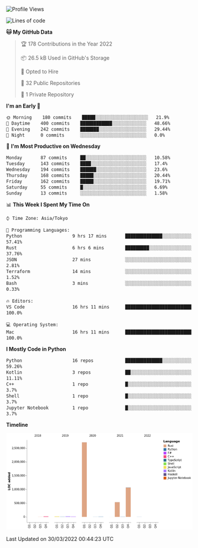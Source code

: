<!--START_SECTION:waka-->
![Profile Views](http://img.shields.io/badge/Profile%20Views-0-blue)

![Lines of code](https://img.shields.io/badge/From%20Hello%20World%20I%27ve%20Written-4%20Million%20lines%20of%20code-blue)

**🐱 My GitHub Data** 

> 🏆 178 Contributions in the Year 2022
 > 
> 📦 26.5 kB Used in GitHub's Storage 
 > 
> 💼 Opted to Hire
 > 
> 📜 32 Public Repositories 
 > 
> 🔑 1 Private Repository 
 > 
**I'm an Early 🐤** 

```text
🌞 Morning    180 commits    █████░░░░░░░░░░░░░░░░░░░░   21.9% 
🌆 Daytime    400 commits    ████████████░░░░░░░░░░░░░   48.66% 
🌃 Evening    242 commits    ███████░░░░░░░░░░░░░░░░░░   29.44% 
🌙 Night      0 commits      ░░░░░░░░░░░░░░░░░░░░░░░░░   0.0%

```
📅 **I'm Most Productive on Wednesday** 

```text
Monday       87 commits     ██░░░░░░░░░░░░░░░░░░░░░░░   10.58% 
Tuesday      143 commits    ████░░░░░░░░░░░░░░░░░░░░░   17.4% 
Wednesday    194 commits    ██████░░░░░░░░░░░░░░░░░░░   23.6% 
Thursday     168 commits    █████░░░░░░░░░░░░░░░░░░░░   20.44% 
Friday       162 commits    █████░░░░░░░░░░░░░░░░░░░░   19.71% 
Saturday     55 commits     █░░░░░░░░░░░░░░░░░░░░░░░░   6.69% 
Sunday       13 commits     ░░░░░░░░░░░░░░░░░░░░░░░░░   1.58%

```


📊 **This Week I Spent My Time On** 

```text
⌚︎ Time Zone: Asia/Tokyo

💬 Programming Languages: 
Python                   9 hrs 17 mins       ██████████████░░░░░░░░░░░   57.41% 
Rust                     6 hrs 6 mins        █████████░░░░░░░░░░░░░░░░   37.76% 
JSON                     27 mins             ░░░░░░░░░░░░░░░░░░░░░░░░░   2.81% 
Terraform                14 mins             ░░░░░░░░░░░░░░░░░░░░░░░░░   1.52% 
Bash                     3 mins              ░░░░░░░░░░░░░░░░░░░░░░░░░   0.33%

🔥 Editors: 
VS Code                  16 hrs 11 mins      █████████████████████████   100.0%

💻 Operating System: 
Mac                      16 hrs 11 mins      █████████████████████████   100.0%

```

**I Mostly Code in Python** 

```text
Python                   16 repos            ██████████████░░░░░░░░░░░   59.26% 
Kotlin                   3 repos             ██░░░░░░░░░░░░░░░░░░░░░░░   11.11% 
C++                      1 repo              █░░░░░░░░░░░░░░░░░░░░░░░░   3.7% 
Shell                    1 repo              █░░░░░░░░░░░░░░░░░░░░░░░░   3.7% 
Jupyter Notebook         1 repo              █░░░░░░░░░░░░░░░░░░░░░░░░   3.7%

```


**Timeline**

![Chart not found](https://raw.githubusercontent.com/kitagawa-hr/kitagawa-hr/main/charts/bar_graph.png) 


 Last Updated on 30/03/2022 00:44:23 UTC
<!--END_SECTION:waka-->
